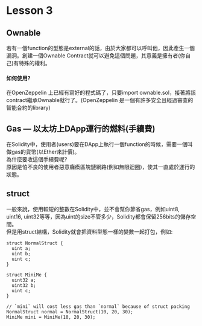 # Lesson 3
## Ownable
若有一個function的型態是external的話，由於大家都可以呼叫他，因此產生一個漏洞。創建一個Ownable Contract就可以避免這個問題，其意義是擁有者(你自己)有特殊的權利。
#### 如何使用?
在OpenZeppelin 上已經有寫好的程式碼了，只要import ownable.sol，接著將該contract繼承Ownable就行了。(OpenZeppelin 是一個有許多安全且經過審查的智能合約的library)
## Gas — 以太坊上DApp運行的燃料(手續費)
在Solidity中，使用者(users)要在DApp上執行一個function的時候，需要一個叫做gas的貨幣(以Ether來計價)。  
為什麼要收這個手續費呢?  
原因是怕不良的使用者惡意癱瘓區塊鏈網路(例如無限迴圈)，使其一直處於運行的狀態。
## struct
一般來說，使用較短的整數在Solidity中，並不會幫你節省gas，例如uint8, uint16, uint32等等，因為uint的size不管多少，Solidity都會保留256bits的儲存空間。  
但是用struct結構，Solidity就會把資料型態一樣的變數一起打包，例如:
```
struct NormalStruct {
  uint a;
  uint b;
  uint c;
}

struct MiniMe {
  uint32 a;
  uint32 b;
  uint c;
}

// `mini` will cost less gas than `normal` because of struct packing
NormalStruct normal = NormalStruct(10, 20, 30);
MiniMe mini = MiniMe(10, 20, 30); 
```
